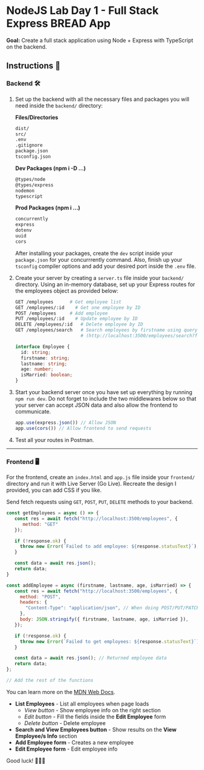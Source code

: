 # NodeJS Lab Day 1 - Full Stack Express BREAD App

**Goal:** Create a full stack application using Node + Express with TypeScript on the backend.

## Instructions 📖

### Backend 🛠️

1. Set up the backend with all the necessary files and packages you will need inside the `backend/` directory:

    **Files/Directories**

    ```bash
    dist/
    src/
    .env
    .gitignore
    package.json
    tsconfig.json
    ```

    **Dev Packages (npm i -D ...)**

    ```bash
    @types/node
    @types/express
    nodemon
    typescript
    ```

    **Prod Packages (npm i ...)**

    ```bash
    concurrently
    express
    dotenv
    uuid
    cors
    ```

    After installing your packages, create the `dev` script inside your `package.json` for your concurrrently command. Also, finish up your `tsconfig` compiler options and add your desired port inside the `.env` file.

2. Create your server by creating a `server.ts` file inside your `backend/` directory. Using an in-memory database, set up your Express routes for the employees object as provided below:

    ```bash
    GET /employees      # Get employee list
    GET /employees/:id    # Get one employee by ID
    POST /employees     # Add employee
    PUT /employees/:id    # Update employee by ID
    DELETE /employees/:id   # Delete employee by ID
    GET /employees/search   # Search employees by firstname using query parameter
                            # (http://localhost:3500/employees/search?firstname=john)
    ```

    ```ts
    interface Employee {
      id: string;
      firstname: string;
      lastname: string;
      age: number;
      isMarried: boolean;
    }
    ```

3. Start your backend server once you have set up everything by running `npm run dev`. Do not forget to include the two middlewares below so that your server can accept JSON data and also allow the frontend to communicate.

    ```ts
    app.use(express.json()) // Allow JSON
    app.use(cors()) // Allow frontend to send requests
    ```

4. Test all your routes in Postman.

---

### Frontend 🖥️

For the frontend, create an `index.html` and `app.js` file inside your `frontend/` directory and run it with Live Server (Go Live). Recreate the design I provided, you can add CSS if you like.

Send fetch requests using `GET`, `POST`, `PUT`, `DELETE` methods to your backend.

```js
const getEmployees = async () => {
   const res = await fetch("http://localhost:3500/employees", {
      method: "GET"
   });

   if (!response.ok) {
     throw new Error(`Failed to add employee: ${response.statusText}`);
   }

   const data = await res.json();
   return data;
}

const addEmployee = async (firstname, lastname, age, isMarried) => {
   const res = await fetch("http://localhost:3500/employees", {
     method: "POST",
     headers: {
       "Content-Type": "application/json", // When doing POST/PUT/PATCH, you need to set the Content-Type
     },
     body: JSON.stringify({ firstname, lastname, age, isMarried }),
   });

   if (!response.ok) {
     throw new Error(`Failed to get employees: ${response.statusText}`);
   }

   const data = await res.json(); // Returned employee data
   return data;
};

// Add the rest of the functions
```

You can learn more on the [MDN Web Docs](https://developer.mozilla.org/en-US/docs/Web/API/Fetch_API/Using_Fetch#setting_a_body).

- **List Employees** - List all employees when page loads
    - *View button* - Show employee info on the right section
    - *Edit button* - Fill the fields inside the **Edit Employee** form
    - *Delete button* - Delete employee
- **Search and View Employees button** - Show results on the **View Employee/s Info** section
- **Add Employee form** - Creates a new employee
- **Edit Employee form** - Edit employee info

Good luck! 🎉🎉🎉
